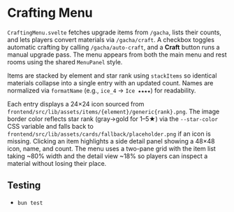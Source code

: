 # Crafting Menu

`CraftingMenu.svelte` fetches upgrade items from `/gacha`, lists their counts,
and lets players convert materials via `/gacha/craft`. A checkbox toggles
automatic crafting by calling `/gacha/auto-craft`, and a **Craft** button runs a
manual upgrade pass. The menu appears from both the main menu and rest rooms
using the shared `MenuPanel` style.

Items are stacked by element and star rank using `stackItems` so identical
materials collapse into a single entry with an updated count. Names are
normalized via `formatName` (e.g., `ice_4` → `Ice ★★★★`) for readability.

Each entry displays a 24×24 icon sourced from
`frontend/src/lib/assets/items/{element}/generic{rank}.png`. The image border
color reflects star rank (gray→gold for 1–5★) via the `--star-color` CSS
variable and falls back to
`frontend/src/lib/assets/cards/fallback/placeholder.png` if an icon is missing.
Clicking an item highlights a side detail panel showing a 48×48 icon, name, and
count. The menu uses a two-pane grid with the item list taking ~80% width and
the detail view ~18% so players can inspect a material without losing their
place.

## Testing
- `bun test`
